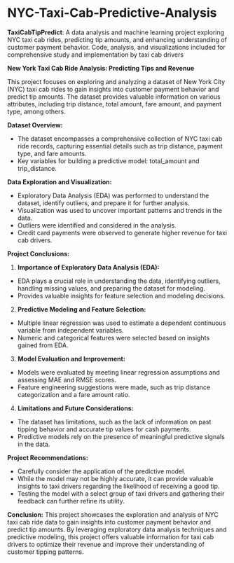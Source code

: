 # NYC-Taxi-Cab-Predictive-Analysis
**TaxiCabTipPredict**: A data analysis and machine learning project exploring NYC taxi cab rides, predicting tip amounts, and enhancing understanding of customer payment behavior. Code, analysis, and visualizations included for comprehensive study and implementation by taxi cab drivers

**New York Taxi Cab Ride Analysis: Predicting Tips and Revenue**

This project focuses on exploring and analyzing a dataset of New York City (NYC) taxi cab rides to gain insights into customer payment behavior and predict tip amounts. The dataset provides valuable information on various attributes, including trip distance, total amount, fare amount, and payment type, among others.

**Dataset Overview:**
- The dataset encompasses a comprehensive collection of NYC taxi cab ride records, capturing essential details such as trip distance, payment type, and fare amounts.
- Key variables for building a predictive model: total_amount and trip_distance.

**Data Exploration and Visualization:**
- Exploratory Data Analysis (EDA) was performed to understand the dataset, identify outliers, and prepare it for further analysis.
- Visualization was used to uncover important patterns and trends in the data.
- Outliers were identified and considered in the analysis.
- Credit card payments were observed to generate higher revenue for taxi cab drivers.

**Project Conclusions:**
1. **Importance of Exploratory Data Analysis (EDA):**
- EDA plays a crucial role in understanding the data, identifying outliers, handling missing values, and preparing the dataset for modeling.
- Provides valuable insights for feature selection and modeling decisions.

2. **Predictive Modeling and Feature Selection:**
- Multiple linear regression was used to estimate a dependent continuous variable from independent variables.
- Numeric and categorical features were selected based on insights gained from EDA.

3. **Model Evaluation and Improvement:**

- Models were evaluated by meeting linear regression assumptions and assessing MAE and RMSE scores.
- Feature engineering suggestions were made, such as trip distance categorization and a fare amount ratio.

4. **Limitations and Future Considerations:**

- The dataset has limitations, such as the lack of information on past tipping behavior and accurate tip values for cash payments.
- Predictive models rely on the presence of meaningful predictive signals in the data.

**Project Recommendations:**
- Carefully consider the application of the predictive model.
- While the model may not be highly accurate, it can provide valuable insights to taxi drivers regarding the likelihood of receiving a good tip.
- Testing the model with a select group of taxi drivers and gathering their feedback can further refine its utility.

**Conclusion:**
This project showcases the exploration and analysis of NYC taxi cab ride data to gain insights into customer payment behavior and predict tip amounts. By leveraging exploratory data analysis techniques and predictive modeling, this project offers valuable information for taxi cab drivers to optimize their revenue and improve their understanding of customer tipping patterns.
